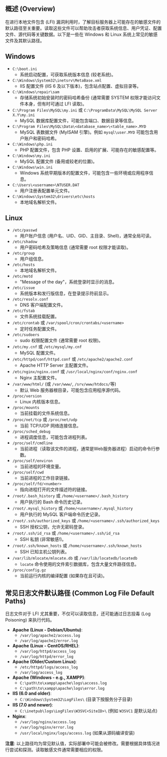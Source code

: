 ## 概述 (Overview)

在进行本地文件包含 (LFI) 漏洞利用时，了解目标服务器上可能存在的敏感文件的默认路径至关重要。读取这些文件可以帮助攻击者获取系统信息、用户凭证、配置文件、源代码等关键数据。以下是一些在 Windows 和 Linux 系统上常见的敏感文件及其默认路径。

## Windows

*   `C:\boot.ini`
    *   系统启动配置，可获取系统版本信息 (较老系统)。
*   `C:\Windows\System32\inetsrv\MetaBase.xml`
    *   IIS 配置文件 (IIS 6 及以下版本)，包含站点配置、虚拟目录等。
*   `C:\Windows\repair\sam`
    *   存储系统初始安装时的密码哈希备份 (通常需要 SYSTEM 权限才能访问文件本身，但有时可通过 LFI 读取)。
*   `C:\Program Files\MySQL\my.ini` 或 `C:\ProgramData\MySQL\MySQL Server X.Y\my.ini`
    *   MySQL 数据库配置文件，可能包含端口、数据目录等信息。
*   `C:\Program Files\MySQL\Data\<database_name>\<table_name>.MYD`
    *   MySQL 表数据文件 (MyISAM 引擎)。例如 `mysql\user.MYD` 可能包含用户账户和密码哈希。
*   `C:\Windows\php.ini`
    *   PHP 配置文件，包含 PHP 设置、启用的扩展、可能存在的敏感配置等。
*   `C:\Windows\my.ini`
    *   MySQL 配置文件 (备用或较老的位置)。
*   `C:\Windows\win.ini`
    *   Windows 系统早期版本的配置文件，可能包含一些环境或应用程序信息。
*   `C:\Users\<username>\NTUSER.DAT`
    *   用户注册表配置单元文件。
*   `C:\Windows\System32\drivers\etc\hosts`
    *   本地域名解析文件。

## Linux

*   `/etc/passwd`
    *   用户账户信息 (用户名、UID、GID、主目录、Shell)，通常全局可读。
*   `/etc/shadow`
    *   用户密码哈希及策略信息 (通常需要 root 权限才能读取)。
*   `/etc/group`
    *   用户组信息。
*   `/etc/hosts`
    *   本地域名解析文件。
*   `/etc/motd`
    *   "Message of the day"，系统登录时显示的消息。
*   `/etc/issue`
    *   系统版本和发行版信息，在登录提示符前显示。
*   `/etc/resolv.conf`
    *   DNS 客户端配置文件。
*   `/etc/fstab`
    *   文件系统挂载配置。
*   `/etc/crontab` 或 `/var/spool/cron/crontabs/<username>`
    *   定时任务配置文件。
*   `/etc/sudoers`
    *   sudo 权限配置文件 (通常需要 root 权限)。
*   `/etc/my.cnf` 或 `/etc/mysql/my.cnf`
    *   MySQL 配置文件。
*   `/etc/httpd/conf/httpd.conf` 或 `/etc/apache2/apache2.conf`
    *   Apache HTTP Server 主配置文件。
*   `/etc/nginx/nginx.conf` 或 `/usr/local/nginx/conf/nginx.conf`
    *   Nginx 主配置文件。
*   `/var/www/html/` (或 `/var/www/`, `/srv/www/htdocs/`等)
    *   默认 Web 服务器根目录，可能包含应用程序源代码。
*   `/proc/version`
    *   Linux 内核版本信息。
*   `/proc/mounts`
    *   当前挂载的文件系统信息。
*   `/proc/net/tcp` 或 `/proc/net/udp`
    *   当前 TCP/UDP 网络连接信息。
*   `/proc/sched_debug`
    *   进程调度信息，可能包含进程列表。
*   `/proc/self/cmdline`
    *   当前进程（读取该文件的进程，通常是Web服务器进程）启动的命令行参数。
*   `/proc/self/environ`
    *   当前进程的环境变量。
*   `/proc/self/cwd`
    *   当前进程的工作目录链接。
*   `/proc/self/fd/<number>`
    *   指向进程打开的文件描述符的链接。
*   `/root/.bash_history` 或 `/home/<username>/.bash_history`
    *   用户执行的 Bash 命令历史记录。
*   `/root/.mysql_history` 或 `/home/<username>/.mysql_history`
    *   用户执行的 MySQL 客户端命令历史记录。
*   `/root/.ssh/authorized_keys` 或 `/home/<username>/.ssh/authorized_keys`
    *   SSH 授权公钥，允许无密码登录。
*   `/root/.ssh/id_rsa` 或 `/home/<username>/.ssh/id_rsa`
    *   SSH 私钥 (非常敏感!)。
*   `/root/.ssh/known_hosts` 或 `/home/<username>/.ssh/known_hosts`
    *   SSH 已知主机公钥列表。
*   `/var/lib/mlocate/mlocate.db` 或 `/var/lib/locatedb/locatedb`
    *   `locate` 命令使用的文件索引数据库，包含大量文件路径信息。
*   `/proc/config.gz`
    *   当前运行内核的编译配置 (如果存在且可读)。

## 常见日志文件默认路径 (Common Log File Default Paths)

日志文件对于 LFI 尤其重要，不仅可以读取信息，还可能通过日志投毒 (Log Poisoning) 来执行代码。

*   **Apache (Linux - Debian/Ubuntu)**:
    *   `/var/log/apache2/access.log`
    *   `/var/log/apache2/error.log`
*   **Apache (Linux - CentOS/RHEL)**:
    *   `/var/log/httpd/access_log`
    *   `/var/log/httpd/error_log`
*   **Apache (Older/Custom Linux)**:
    *   `/etc/httpd/logs/access_log`
    *   `/var/log/access_log`
*   **Apache (Windows - e.g., XAMPP)**:
    *   `C:\path\to\xampp\apache\logs\access.log`
    *   `C:\path\to\xampp\apache\logs\error.log`
*   **IIS (6.0 and older)**:
    *   `C:\Windows\System32\LogFiles\` (目录下按服务分子目录)
*   **IIS (7.0 and newer)**:
    *   `C:\inetpub\logs\LogFiles\W3SVC<SiteID>\` (例如 `W3SVC1` 是默认站点)
*   **Nginx**:
    *   `/var/log/nginx/access.log`
    *   `/var/log/nginx/error.log`
    *   `/usr/local/nginx/logs/access.log` (如果从源码编译安装)

**注意**: 以上路径均为常见默认值，实际部署中可能会被修改。需要根据具体情况进行尝试和探测。读取敏感文件通常需要相应的权限。
